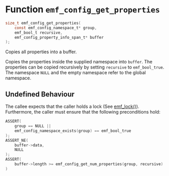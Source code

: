 # Function `emf_config_get_properties`

```c
size_t emf_config_get_properties(
    const emf_config_namespace_t* group,
    emf_bool_t recursive,
    emf_config_property_info_span_t* buffer
);
```

Copies all properties into a buffer.

Copies the properties inside the supplied namespace into `buffer`.
The properties can be copied recursively by setting `recursive` to `emf_bool_true`.
The namespace `NULL` and the empty namespace refer to the global namespace.

## Undefined Behaviour

The callee expects that the caller holds a lock (See [emf_lock()](./fn.emf_lock.md)).  
Furthermore, the caller must ensure that the following preconditions hold:

```c
ASSERT(
    group == NULL ||
    emf_config_namespace_exists(group) == emf_bool_true
);
ASSERT_NE(
    buffer->data,
    NULL
);
ASSERT(
    buffer->length >= emf_config_get_num_properties(group, recursive)
)
```
